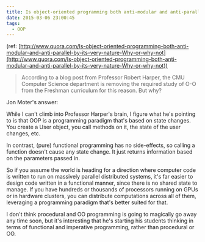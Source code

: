 ```yaml
---
title: Is object-oriented programming both anti-modular and anti-parallel by its very nature? Why or why not?
date: 2015-03-06 23:00:45
tags:
  - OOP
---
```

(ref: [http://www.quora.com/Is-object-oriented-programming-both-anti-modular-and-anti-parallel-by-its-very-nature-Why-or-why-not](http://www.quora.com/Is-object-oriented-programming-both-anti-modular-and-anti-parallel-by-its-very-nature-Why-or-why-not))

>According to a blog post from Professor Robert Harper, the CMU Computer Science department is removing the required study of O-O from the Freshman curriculum for this reason. But why?

Jon Moter's answer:

While I can't climb into Professor Harper's brain, I figure what he's pointing to is that OOP is a programming paradigm that's based on state changes. You create a User object, you call methods on it, the state of the user changes, etc.

In contrast, (pure) functional programming has no side-effects, so calling a function doesn't cause any state change.  It just returns information based on the parameters passed in.

So if you assume the world is heading for a direction where computer code is written to run on massively parallel distributed systems, it's far easier to design code written in a functional manner, since there is no shared state to manage.  If you have hundreds or thousands of processors running on GPUs or in hardware clusters, you can distribute computations across all of them, leveraging a programming paradigm that's better suited for that.

I don't think procedural and OO programming is going to magically go away any time soon, but it's interesting that he's starting his students thinking in terms of functional and imperative programming, rather than procedural or OO.